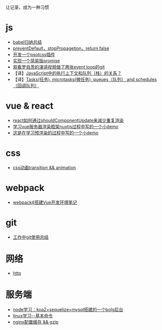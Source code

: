 让记录，成为一种习惯
# js
* [babel归纳总结](https://github.com/alowkeyguy/zgtBlog/issues/7)
* [preventDefault，stopPropagetion，return false](https://github.com/alowkeyguy/zgtBlog/tree/master/js/preventDefault%20%26%20stopPropagetion)
* [开发一个psotcss插件](https://github.com/alowkeyguy/zgtBlog/issues/6)
* [实现一个简易版promise](https://github.com/alowkeyguy/zgtBlog/issues/5)
* [观看罗伯茨的演讲视频做了两张event loop的git](https://github.com/alowkeyguy/zgtBlog/tree/master/js/event-loop-Roberts)
* 【译】[JavaScript中的执行上下文和队列（栈）的关系？](https://github.com/alowkeyguy/zgtBlog/blob/master/translate/execution-context)
* 【译】[Tasks(任务), microtasks(微任务), queues（队列） and schedules（回调队列）](https://github.com/alowkeyguy/zgtBlog/blob/master/translate/Tasks-microtasks-queues-schedules)
# vue & react
* [react如何通过shouldComponentUpdate来减少重复渲染](https://github.com/alowkeyguy/zgtBlog/blob/master/react/react-rerender)
* [学习vue服务器渲染框架nuxtjs过程中写的一个小demo](https://github.com/alowkeyguy/zgtBlog/tree/master/vue/nuxt-study)
* [这是在学习预渲染的过程中写的一个小demo](https://github.com/alowkeyguy/zgtBlog/tree/master/vue/prerender-demo)
# css
* [css动画transition && animation](https://github.com/alowkeyguy/zgtBlog/issues/3)
# webpack
* [webpack4搭建Vue开发环境笔记](https://github.com/alowkeyguy/webpack4.x-vue)
# git
* [工作中git使用总结](https://github.com/alowkeyguy/zgtBlog/tree/master/git)
# 网络
* [http](https://github.com/alowkeyguy/zgtBlog/issues/4)
# 服务端
* [node学习：koa2+sequelize+mysql搭建的一个bolg后台](https://github.com/alowkeyguy/koa2-study)
* [linux学习--基本命令](https://github.com/alowkeyguy/zgtBlog/issues/2)
* [nginx配置缓存 && gzip](https://github.com/alowkeyguy/zgtBlog/tree/master/server/nginx)